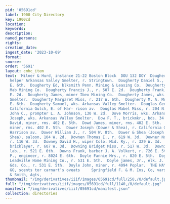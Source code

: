 ```yaml
---
pid: '05691cd'
label: 1900 City Directory
key: 1900cd
location: 
keywords: 
description: 
named_persons: 
rights: 
creation_date: 
ingest_date: '2023-10-09'
format: 
source: 
order: '5691'
layout: cmhc_item
text: 'Milner & Hurd, instance 21-22 Boston Block  DOU 132 DOY  Dougherty Daniel,
  helper Arkansas Valley Smelter, r. Stringtown.  Dougherty Daniel S., miner, r. 616
  E. 6th.  Dougherty Ed, blksmith Penn. Mining & Leasing Co.  Dougherty Ed, miner
  Mab Mining Co.  Dougherty Francis J., r. 507 E. 2d.  Dougherty Frank, lab., r. 507
  E. 2d.  Dougherty James, miner Ibex Mining Co.  Dougherty James, wks. Arkansas Valley
  Smelter.  Dougherty Margaret Miss, r. 217 W. 6th.  Dougherty M. A. Mrs., r. 616
  E. 6th.  Dougherty Samuel, wks. Arkansas Valley Smelter.  Douglas George, ore hauler,
  California Gulch, E. of Har- rison av.  Douglas Mabel Miss, r. 204 N. Pine.  Douglass
  John C., prompter L. A. Johnson, 130 W. 2d.  Dove Morris, wks. Arkansas Valley Smelter.  Dover
  Joseph, wks. Arkansas Valley Smelter.  Dow F. T., brickmkr., bds. 34 S. Spruce.  Dowd
  David, miner, rms. 402 E. 5th.  Dowd James, miner, rms. 402 E. 5th.  Dowd Michael,
  miner, rms. 402 E. 5th.  Dower Joseph (Dower & Shea), r. California Gulch, E. of
  Harrison av.  Dower William J., r. 504 W. 8th.  Dower & Shea (Joseph Dower and George
  Shea), saloon, 104 W. 2d.  Downen Thomas I., r. 619 W. 3d.  Downer Nora M. Mrs.,
  r. 116 W. 3d.  Downey David H., wiper Colo. Mid. Ry., r. 329 W. 3d.  Downey Thomas,
  bricklayer, r. 607 W. 3d.  Downing Bridget Miss, r. 517 W. 3d.  Downing Jacob W.,
  lab., r. 521 E. 6th.  Downs Frank, barber J. A. Volkert, r. 726 E. 5th.  Doyle Edward
  P., engineer, r. 8024 E. 6th.  Doyle Fannie Mrs., r. 820 E. 5th.  Doyle James, machinist
  Leadville Home Mining Co., r. 531 E. 5th.  Doyle james, Jr., elk. J. W. Smith Dry
  Gds. Co., r. 531 E. 5th.  Doyle John, miner, r. 4094 Poplar.  THE HAYDEN CLOTHING
  GO, scents tor carnart’s oveats     Springfield F. & M. Ins, Co, vars w. Powell
  & Smith, Agts,    '
thumbnail: "/img/derivatives/iiif/images/05691cd/full/250,/0/default.jpg"
full: "/img/derivatives/iiif/images/05691cd/full/1140,/0/default.jpg"
manifest: "/img/derivatives/iiif/05691cd/manifest.json"
collection: directories
---
```

